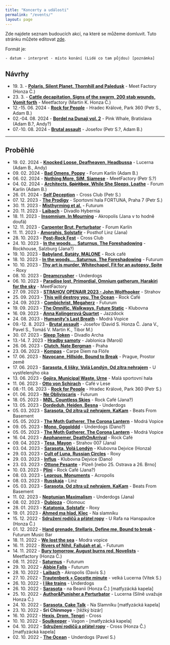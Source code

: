 ```yaml
---
title: "Koncerty a události"
permalink: "/events/"
layout: page
---
```


Zde najdete seznam budoucích akcí, na které se můžeme domluvit. Tuto stránku
můžete editovat [zde](https://github.com/yagarea/blackblog/blob/master/pages/events.md).

Formát je:

```
- datum - interpret - místo konání (Lidé co tam půjdou) [poznámka]
```

## Návrhy
- 19\. 3\. - **[Polaris, Silent Planet, Thornhill and Paledusk](https://goout.net/en/polaris%2Bpaledusk%2Bsilent-planet%2Bthornhill/szcoujw/)** - Meet Factory (Honza Č.)
- 23\. 3\. - **[Cattle decapitation, Signs of the swarm, 200 stab wounds, Vomit forth](https://obscure.cz/cs/tickets/detail/id/629)** - Meetfactory (Martin K. Honza Č.)
- 12\.-15\. 06\. 2024 - **[Rock for People](https://rockforpeople.cz/)** - Hradec Králové, Park 360 (Petr S., Adam B.)
- 02\.-04\. 08\. 2024 - **[Bordel na Dunaji vol. 2](https://fb.me/e/3IOGL2DYu)** - Pink Whale, Bratislava (Adam B.?, Andy?)
- 07\.-10\. 08\. 2024 - **[Brutal assault](https://brutalassault.cz/cs)** - Josefov (Petr S.?, Adam B.)

---

## Proběhlé
- 19\. 02\. 2024 - **[Knocked Loose, Deafheaven, Headbussa](https://obscure.cz/cs/tickets/detail/id/670)** - Lucerna (Adam B., Andy)
- 09\. 02\. 2024 - **[Bad Omens, Poppy](https://rockforpeople.cz/en/concert/bad-omens-3/)** - Forum Karlín (Adam B.)
- 06\. 02\. 2024 - **[Nothing More, SiM, Siamese](https://goout.net/cs/nothing-more%2Bspecial-guests/szlmwnw/)** - MeetFactory (Petr S.?)
- 04\. 02\. 2024 - **[Architects, ~~Spiritbox~~, While She Sleeps, Loathe](https://fb.me/e/3Rg2C91Rr)** - Forum Karlín (Adam B.)
- 26\. 01\. 2024 - **[Self Deception](https://goout.net/en/self-deception/szvdxgw/)** - Cross Club (Petr S.)
- 07\. 12\. 2023 - **[The Prodigy](https://www.ticketmaster.cz/event/the-prodigy-vstupenky/47687)** - Sportovní hala FORTUNA, Praha 7 (Petr S.)
- 30\. 11\. 2023 - **[Misthyrming et al.](https://obscure.cz/cs/tickets/detail/id/590)** - Futurum
- 20\. 11\. 2023 - **[Laibach](https://obscure.cz/cs/tickets/detail/id/593)** - Divadlo Hybernia
- 18\. 11\. 2023 - **[Insomnium, In Mourning](https://obscure.cz/cs/tickets/detail/id/611)** - Akropolis (Jana v to hodně doufá)
- 12\. 11\. 2023 - **[Carpenter Brut, Perturbator](https://obscure.cz/cs/tickets/detail/id/580)** - Forum Karlín
- 11\. 11\. 2023 - **[Amorphis, Solstafir](https://www.posthof.at/programm/programm/article/amorphis-halo-tour-2023/)** - Posthof Linz (Jana)
- 28\. 10\. 2023 - **[Post-Rock Fest](https://fb.me/e/1bQ7x4Pdr)** - Cross Club
- 24\. 10\. 2023 - **[In the woods..., Saturnus, The Foreshadowing](https://www.rockhouse.at/Veranstaltungen//in-the-woods-nor-saturnus-den-the-foreshadowing-ita::4597)** - Rockhouse, Salzburg (Jana?)
- 19\. 10\. 2023 - **[Babyland, Batáty, MALONE](https://allevents.in/prague/babyland-bat%C3%A1ty-malone-rock-caf%C3%A9-prague/200025391363636#)** - Rock café
- 18\. 10\. 2023 - **[In the woods..., Saturnus, The Foreshadowing](https://obscure.cz/cs/tickets/detail/id/620)** - Futurum
- 10\. 10\. 2023 - **[Thy art is murder, Whitechapel, Fit for an autopsy, Spite](https://obscure.cz/cs/tickets/detail/id/586)** - Roxy
- 08\. 10\. 2023 - **[Dreamcrusher](https://www.heartnoize.cz/dreamcrusher-kill-alters-prague-concert-2023/)** - Underdogs
- 06\. 10\. 2023 - **[Paradise lost, Primordial, Omnium gatherum, Harakiri for the sky](https://obscure.cz/cs/tickets/detail/id/545)** - MeetFactory
- 27\. 09\. 2023 - **[STRAHOV OPENAIR 2023 - John Wolfhooker](https://www.strahovopenair.cz/)** - Strahov
- 25\. 09\. 2023 - **[This will destroy you, The Ocean](https://obscure.cz/cs/tickets/detail/id/607)** - Rock Café
- 24\. 09\. 2023 - **[Combichrist, Megaherz](https://obscure.cz/cs/tickets/detail/id/583)** - Futurum
- 19\. 09\. 2023 - **[The Omnific, Walkways, Future Static](https://goout.net/cs/the-omnific%2Bwalkways%2Bfuture-static/szqmsgw/?fbclid=IwAR3GlB5lxQdA_Xk-zaOJ50t_H8Cy7dN_fUaTaGhIxh0v6G4BXcxLYdDh8K0)** - Klubovna
- 16\. 09\. 2023 - **[Anna Kolingerová Quartet](https://www.jazzdock.cz/cs/koncert/anna-kolingerova-quartet)** - Jazzdock
- 24\. 08\. 2023 - **[Humanity's Last Breath](https://obscure.cz/cs/tickets/detail/id/592)** - Modrá Vopice
- 09\.-12\. 8\. 2023 - **[Brutal assault](https://brutalassault.cz/cs)** - Josefov (David S. Honza Č. Jana V., Pavel S., Tomáš V. Martin K., Tibor M.)
- 30\. 07\. 2023 - **[Sleep Token](https://goout.net/cs/sleep-token/szavbuv/)** - Divadlo Archa
- 13\.-14\. 7\. 2023 - **[Hradby samoty](https://www.hradbysamoty.org)** - Jablonica (Maroš)
- 26\. 06\. 2023 - **[Clutch, Nate Bergman](https://obscure.cz/cs/tickets/detail/id/557)** - Praha
- 23\. 06\. 2023 - **[Kompas](https://m.facebook.com/events/647428783460796/)** - Carpe Diem na Flóře
- 17\. 06\. 2023 - **[Navocane, Hillside, Bound to Break](https://www.facebook.com/events/1201104257439038)** - Prague, Prostor země
- 17\. 06\. 2023 - **[Sarasota, 4 lišky, Volá Londýn, Od zítra nehrajem](http://www.uvoka.cz/okokulturnik/)** - U vystřelenýho oka
- 13\. 06\. 2023 - **[Gojira, Municipal Waste, Urne](https://obscure.cz/cs/tickets/detail/id/549)** - Malá sportovní hala
- 11\. 06\. 2023 - **[Otto von Schirach](https://obscure.cz/cs/tickets/detail/id/568)** - Café v Lese
- 08\.-11\. 06\. 2023 - **[Rock for People](https://rockforpeople.cz/)** - Hradec Králové, Park 360 (Petr S.)
- 01\. 06\. 2023 - **[Ne Obliviscaris](https://obscure.cz/cs/tickets/detail/id/533)** - Futurum
- 18\. 05\. 2023 - **[MØL, Countless Skies](https://rockcafe.cz/en/program/rock-for-people-presents-mol-dk-countless-skies-uk/)** - Rock Café (Jana?)
- 13\. 05\. 2023 - **[Dordeduh, Heiden, Besna](https://goout.net/cs/echoes-of-carpathians-dordeduh%2Bheiden%2Bbesna/szptcyu/)** - Underdogs
- 05\. 03\. 2023 - **[Sarasota, Od zítra už nehrajem, KaKam](https://bandzone.cz/koncert/535620-praha-beats-from-basement-koncert-v-beats-from-basement)** - Beats From Basement
- 05\. 05\. 2023 - **[The Moth Gatherer, The Corona Lantern](http://modravopice.eu/akce/obsazeno-696/)** - Modrá Vopice
- 09\. 05\. 2023 - **[Mono, Gggolddd](https://obscure.cz/cs/tickets/detail/id/546)** - Underdogs (Dano?)
- 05\. 05\. 2023 - **[The Moth Gatherer, The Corona Lantern](http://modravopice.eu/akce/obsazeno-696/)** - Modrá Vopice
- 16\. 04\. 2023 - **[Aephanemer, DeathOnArrival](https://rockcafe.cz/en/program/aephanemer-fr-support-deathonarrival/)** - Rock Café
- 09\. 04\. 2023 - **[Tesa, Mayon](https://obscure.cz/cs/tickets/detail/id/548)** - Strahov 007 (Jana)
- 03\. 04\. 2023 - **[Sarasota, Volá Londýn](https://klubovna.povalec.cz/6088/program/sarasota-vola-londyn-03-04-2023-19-00)** - Klubovna Dejvice (Honza)
- 29\. 03\. 2023 - **[Cult of Luna, Russian Circles](https://obscure.cz/cs/tickets/detail/id/502)** - Roxy
- 29\. 03\. 2023 - **[Influs](https://www.klubovna.povalec.cz/6071/program/influs-29-03-2023-20-00)** - Klubovna Dejvice (Dano)
- 23\. 03\. 2023 - **[Ottone Pesante](https://obscure.cz/cs/tickets/detail/id/537)** - Plzeň [nebo 25. Ostrava a 26. Brno]
- 10\. 03\. 2023 - **[Plini](https://obscure.cz/cs/tickets/detail/id/529)** - Rock Café (Jana?)
- 08\. 03\. 2023 - **[Leprous, Monuments](https://obscure.cz/cs/tickets/detail/id/508)** - Acropolis
- 08\. 03\. 2023 - **[Russkaja](https://www.oeticket.com/event/russkaja-turbopolkaparty-posthof-16091347)** - Linz
- 05\. 03\. 2023 - **[Sarasota, Od zítra už nehrajem, KaKam](https://bandzone.cz/koncert/535620-praha-beats-from-basement-koncert-v-beats-from-basement)** - Beats From Basement
- 11\. 02\. 2023 - **[Neptunian Maximalism](https://goout.net/cs/neptunian-maximalism/szbjawu/)** - Underdogs (Jana)
- 08\. 02\. 2023 - **[Dubioza](https://dubioza.org/tour-dates/)** - Olomouc
- 28\. 01\. 2023 - **[Katatonia, Solstafir](https://obscure.cz/cs/tickets/detail/id/415)** - Roxy
- 19\. 01\. 2023 - **[Ahmed ma hlad, Klec](https://na-slamniku.cz/koncerty/)** - Na slamníku
- 15\. 12\. 2022 - **[Sdružení rodičů a přátel ropy](http://srpr.cz/info.php#gigs)** - U Rafa na Hanspaulce  (Honza Č.)
- 01\. 12\. 2022 - **[Hand grenade, Stellaris, Define me, Bound to break](https://www.facebook.com/events/1194478941130518/)** - Futurum Music Bar
- 18\. 11\. 2022 - **[We lost the sea](https://www.ticketmaster.cz/event/we-lost-the-sea-solkyri-vstupenky/)** - Modra vopice
- 16\. 11\. 2022 - **[Rivers of Nihil, Fallujah et al.](https://obscure.cz/cs/tickets/detail/id/400)** - Futurum
- 14\. 11\. 2022 - **[Bury tomorrow, August burns red, Novelists](https://obscure.cz/cs/tickets/detail/id/387)** - Meetfactory (Honza Č.)
- 08\. 11\. 2022 - **[Saturnus](https://obscure.cz/cs/tickets/detail/id/518)** - Futurum
- 29\. 10\. 2022 - **[Abbie Falls](https://goout.net/cs/abbie-falls+no-face-no-case+33-movement/szveedt/)** - Futurum
- 28\. 10\. 2022 - **[Laibach](https://obscure.cz/cs/tickets/detail/id/337)** - Akropolis (Davis S.)
- 27\. 10\. 2022 - **[Trautenberk + Cocotte minute](https://www.ticketstream.cz/akce/trautenberk-v-lucerne-krest-noveho-alba-159283)** - velká Lucerna (Vítek S.)
- 26\. 10\. 2022 - **[I like trains](https://goout.net/cs/i-like-trains/szxahfr/)** - Underdogs
- 26\. 10\. 2022 - **[Sarasota](https://matfyzak.cz/wp/beanie/)** - na Beanii (Honza Č.) [matfyzácká kapela]
- 25\. 10\. 2022 - **[Author&Punisher a Perturbator](https://obscure.cz/cs/tickets/detail/id/398)** - Lucerna (Silně uvažuje Honza Č.)
- 24\. 10\. 2022 - **[Sarasota, Cake Talk](https://bandzone.cz/koncert/530334-praha-na-slamniku-koncert-na-slamniku)** - Na Slamníku [matfyzácká kapela]
- 23\. 10\. 2022 - **Sri Chinmoye** - [těžký bizár]
- 16\. 10\. 2022 - **[Hexis, Drom, Tengri](https://www.crossclub.cz/cs/program/7043-mad-cross/)** - Cross
- 10\. 10\. 2022 - **[Soulkeeper](http://vagon.cz/dnes.php)** - Vagon - [matfyzácká kapela]
- 04\. 10\. 2022 - **[Sdružení rodičů a přátel ropy](http://srpr.cz/info.php#gigs)** - Cross (Honza Č.) [matfyzácká kapela]
- 02\. 10\. 2022 - **[The Ocean](https://guides.ticketmaster.cz/event/the-ocean/the-ocean-2021-underdogs/)** - Underdogs (Pavel S.)

